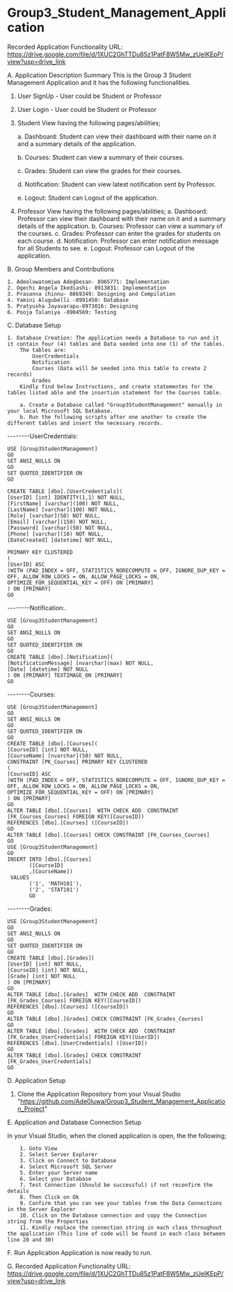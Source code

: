 # Group3_Student_Management_Application

Recorded Application Functionality URL: https://drive.google.com/file/d/1XUC2GhTTDu85z1PatF8W5Mw_zUeIKEpP/view?usp=drive_link

A. Application Description Summary
    This is the Group 3 Student Management Application and it has the following functionalities.
1. User SignUp - User could be Student or Professor
2. User Login - User could be Student or Professor
3. Student View having the following pages/abilities;
   
    a. Dashboard: Student can view their dashboard with their name on it and a summary details of the application.
   
    b. Courses: Student can view a summary of their courses.
   
    c. Grades: Student can view the grades for their courses.
   
    d. Notification: Student can view latest notification sent by Professor.
   
    e. Logout: Student can Logout of the application.
   
4. Professor View having the following pages/abilities;
    a. Dashboard: Professor can view their dashboard with their name on it and a summary details of the application.
    b. Courses: Professor can view a summary of the courses.
    c. Grades: Professor can enter the grades for students on each course.
    d. Notification: Professor can enter notification message for all Students to see.
    e. Logout: Professor can Logout of the application.

B. Group Members and Contributions

    1. Adeoluwatomiwa Adegbesan- 8965771: Implementation
    2. Ogechi Angela Ikediashi- 8913831: Implementation
    3. Prasanna chinnu- 8869349: Designing and Compilation
    4. Yamini Alugubelli -8991450: Database
    5. Pratyusha Jayavarapu-8973016: Designing
    6. Pooja Talaniya -8904569: Testing

C. Database Setup

    1. Database Creation: The application needs a Database to run and it it contain four (4) tables and Data seeded into one (1) of the tables.
        The tables are:
            UserCredentials
            Notification
            Courses (Data will be seeded into this table to create 2 records)
            Grades
        Kindly find below Instructions, and create statementes for the tables listed able and the insertion statement for the Courses table.

        a. Create a Database called "Group3StudentManagement" manually in your local Microsoft SQL Database.
        b. Run the following scripts after one another to create the different tables and insert the necessary records.
        
--------UserCredentials:

    USE [Group3StudentManagement]
    GO
    SET ANSI_NULLS ON
    GO
    SET QUOTED_IDENTIFIER ON
    GO
    
    CREATE TABLE [dbo].[UserCredentials](
    [UserID] [int] IDENTITY(1,1) NOT NULL,
    [FirstName] [varchar](100) NOT NULL,
    [LastName] [varchar](100) NOT NULL,
    [Role] [varchar](50) NOT NULL,
    [Email] [varchar](150) NOT NULL,
    [Password] [varchar](50) NOT NULL,
    [Phone] [varchar](10) NOT NULL,
    [DateCreated] [datetime] NOT NULL,
    
    PRIMARY KEY CLUSTERED 
    (
    [UserID] ASC
    )WITH (PAD_INDEX = OFF, STATISTICS_NORECOMPUTE = OFF, IGNORE_DUP_KEY = OFF, ALLOW_ROW_LOCKS = ON, ALLOW_PAGE_LOCKS = ON, OPTIMIZE_FOR_SEQUENTIAL_KEY = OFF) ON [PRIMARY]
    ) ON [PRIMARY]
    GO

--------Notification:.

    USE [Group3StudentManagement]
    GO
    SET ANSI_NULLS ON
    GO
    SET QUOTED_IDENTIFIER ON
    GO
    CREATE TABLE [dbo].[Notification](
    [NotificationMessage] [nvarchar](max) NOT NULL,
    [Date] [datetime] NOT NULL
    ) ON [PRIMARY] TEXTIMAGE_ON [PRIMARY]
    GO

--------Courses:

    USE [Group3StudentManagement]
    GO
    SET ANSI_NULLS ON
    GO
    SET QUOTED_IDENTIFIER ON
    GO
    CREATE TABLE [dbo].[Courses](
    [CourseID] [int] NOT NULL,
    [CourseName] [nvarchar](50) NOT NULL,
    CONSTRAINT [PK_Courses] PRIMARY KEY CLUSTERED 
    (
    [CourseID] ASC
    )WITH (PAD_INDEX = OFF, STATISTICS_NORECOMPUTE = OFF, IGNORE_DUP_KEY = OFF, ALLOW_ROW_LOCKS = ON, ALLOW_PAGE_LOCKS = ON, OPTIMIZE_FOR_SEQUENTIAL_KEY = OFF) ON [PRIMARY]
    ) ON [PRIMARY]
    GO
    ALTER TABLE [dbo].[Courses]  WITH CHECK ADD  CONSTRAINT [FK_Courses_Courses] FOREIGN KEY([CourseID])
    REFERENCES [dbo].[Courses] ([CourseID])
    GO
    ALTER TABLE [dbo].[Courses] CHECK CONSTRAINT [FK_Courses_Courses]
    GO
    USE [Group3StudentManagement]
    GO
    INSERT INTO [dbo].[Courses]
           ([CourseID]
           ,[CourseName])
     VALUES
           ('1', 'MATH101'),
           ('2', 'STAT101')
           GO
           
--------Grades:
    
    USE [Group3StudentManagement]
    GO
    SET ANSI_NULLS ON
    GO
    SET QUOTED_IDENTIFIER ON
    GO
    CREATE TABLE [dbo].[Grades](
    [UserID] [int] NOT NULL,
    [CourseID] [int] NOT NULL,
    [Grade] [int] NOT NULL
    ) ON [PRIMARY]
    GO
    ALTER TABLE [dbo].[Grades]  WITH CHECK ADD  CONSTRAINT [FK_Grades_Courses] FOREIGN KEY([CourseID])
    REFERENCES [dbo].[Courses] ([CourseID])
    GO
    ALTER TABLE [dbo].[Grades] CHECK CONSTRAINT [FK_Grades_Courses]
    GO
    ALTER TABLE [dbo].[Grades]  WITH CHECK ADD  CONSTRAINT [FK_Grades_UserCredentials] FOREIGN KEY([UserID])
    REFERENCES [dbo].[UserCredentials] ([UserID])
    GO
    ALTER TABLE [dbo].[Grades] CHECK CONSTRAINT [FK_Grades_UserCredentials]
    GO

D. Application Setup

1. Clone the Application Repository from your Visual Studio "https://github.com/Ade0luwa/Group3_Student_Management_Application_Project"

E. Application and Database Connection Setup

In your Visual Studio, when the cloned application is open, the the following;

        1. Goto View
        2. Select Server Explorer
        3. Click on Connect to Database
        4. Select Microsoft SQL Server
        5. Enter your Server name
        6. Select your Database
        7. Test Connection (Should be successful) if not reconfirm the details
        8. Then Click on Ok
        9. Confirm that you can see your tables from the Data Connections in the Server Explorer
        10. Click on the Database connection and copy the Connection string from the Properties
        11. Kindly replace the connection string in each class throughout the application (This line of code will be found in each class between line 20 and 30)

F. Run Application
    Application is now ready to run.

G. Recorded Application Functionality URL: https://drive.google.com/file/d/1XUC2GhTTDu85z1PatF8W5Mw_zUeIKEpP/view?usp=drive_link
